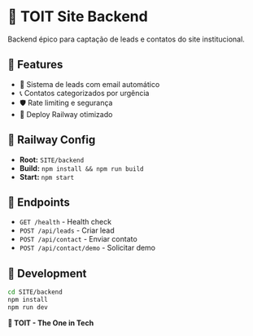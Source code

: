 # 🚀 TOIT Site Backend

Backend épico para captação de leads e contatos do site institucional.

## 🎯 Features
- 📧 Sistema de leads com email automático
- 📞 Contatos categorizados por urgência  
- 🛡️ Rate limiting e segurança
- 🚂 Deploy Railway otimizado

## 🚂 Railway Config
- **Root:** `SITE/backend`
- **Build:** `npm install && npm run build`
- **Start:** `npm start`

## 📡 Endpoints
- `GET /health` - Health check
- `POST /api/leads` - Criar lead
- `POST /api/contact` - Enviar contato
- `POST /api/contact/demo` - Solicitar demo

## 🔧 Development
```bash
cd SITE/backend
npm install
npm run dev
```

**🧠 TOIT - The One in Tech**
